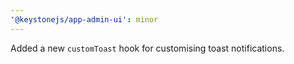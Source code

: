 ```yaml
---
'@keystonejs/app-admin-ui': minor
---
```


Added a new `customToast` hook for customising toast notifications.
